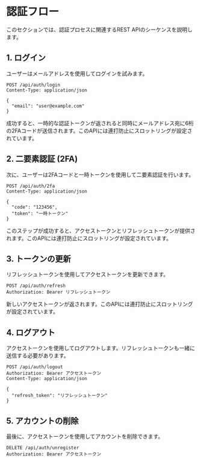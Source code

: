 # 認証フロー

このセクションでは、認証プロセスに関連するREST APIのシーケンスを説明します。

## 1. ログイン

ユーザーはメールアドレスを使用してログインを試みます。

```http
POST /api/auth/login
Content-Type: application/json

{
  "email": "user@example.com"
}
```

成功すると、一時的な認証トークンが返されると同時にメールアドレス宛に6桁の2FAコードが送信されます。このAPIには連打防止にスロットリングが設定されています。

## 2. 二要素認証 (2FA)

次に、ユーザーは2FAコードと一時トークンを使用して二要素認証を行います。

```http
POST /api/auth/2fa
Content-Type: application/json

{
  "code": "123456",
  "token": "一時トークン"
}
```

このステップが成功すると、アクセストークンとリフレッシュトークンが提供されます。このAPIには連打防止にスロットリングが設定されています。

## 3. トークンの更新

リフレッシュトークンを使用してアクセストークンを更新できます。

```http
POST /api/auth/refresh
Authorization: Bearer リフレッシュトークン
```

新しいアクセストークンが返されます。このAPIには連打防止にスロットリングが設定されています。

## 4. ログアウト

アクセストークンを使用してログアウトします。リフレッシュトークンも一緒に送信する必要があります。

```http
POST /api/auth/logout
Authorization: Bearer アクセストークン
Content-Type: application/json

{
  "refresh_token": "リフレッシュトークン"
}
```

## 5. アカウントの削除

最後に、アクセストークンを使用してアカウントを削除できます。

```http
DELETE /api/auth/unregister
Authorization: Bearer アクセストークン
```
